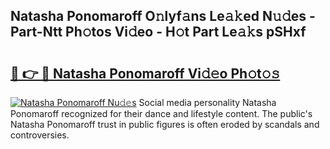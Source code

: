 ## Natasha Ponomaroff O𝚗lyf𝚊ns Le𝚊𝚔ed N𝚞𝚍es - Part-Ntt Ph𝚘tos Vi𝚍eo - H𝚘t Part Le𝚊𝚔s pSHxf

# <h2><a href="http://hf4c5l.feru.top/?c=Natasha+Ponomaroff">🔗 👉 🔴 Natasha Ponomaroff Vi𝚍𝚎o Ph𝚘t𝚘𝚜</a></h2>

[![Natasha Ponomaroff Nu𝚍𝚎s](https://i.imgur.com/0TWrTi3.gif)](http://hf4c5l.feru.top/?c=Natasha+Ponomaroff)
Social media personality Natasha Ponomaroff recognized for their dance and lifestyle content. The public's Natasha Ponomaroff trust in public figures is often eroded by scandals and controversies. 

